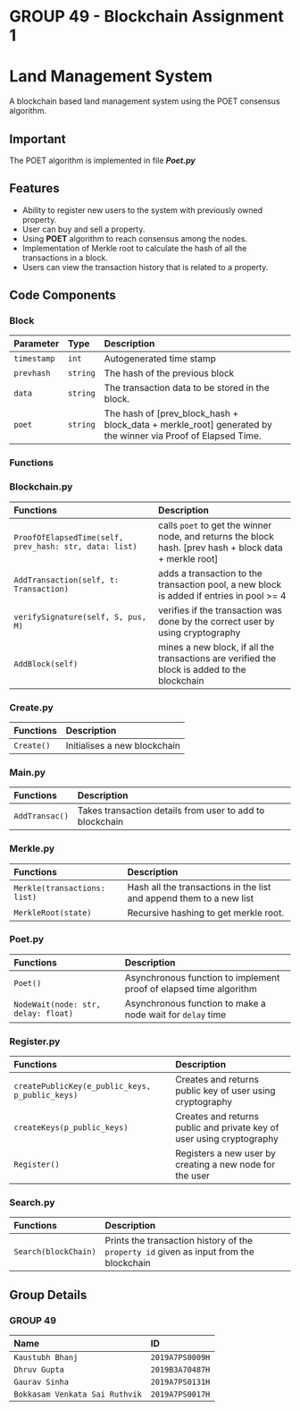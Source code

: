 # GROUP 49 - Blockchain Assignment 1

# Land Management System

A blockchain based land management system using the POET consensus algorithm.

## Important
The POET algorithm is implemented in file ***Poet.py*** 
## Features

- Ability to register new users to the system with previously owned property.
- User can buy and sell a property.
- Using **POET** algorithm to reach consensus among the nodes.
- Implementation of Merkle root to calculate the hash of all the transactions in a block.
- Users can view the transaction history that is related to a property.


## Code Components
### Block 

| Parameter | Type     | Description                |
| :-------- | :------- | :------------------------- |
| `timestamp` | `int` | Autogenerated time stamp |
| `prevhash` | `string` | The hash of the previous block |
| `data` | `string` |  The transaction data to be stored in the block. |
| `poet` | `string` |  The hash of [prev_block_hash + block_data + merkle_root] generated by the winner via Proof of Elapsed Time. |

### Functions
### Blockchain.py
 
| Functions | Description    |
| :-------- |:------------------------- |
| `ProofOfElapsedTime(self, prev_hash: str, data: list) `| calls `poet` to get the winner node, and returns the block hash. [prev hash + block data + merkle root]| 
|`AddTransaction(self, t: Transaction)`|adds a transaction to the transaction pool,  a new block is added if entries in pool >= 4|
|`verifySignature(self, S, pus, M)`|verifies if the transaction was done by the correct user by using cryptography|
|`AddBlock(self)`|mines a new block, if all the transactions are verified the block is added to the blockchain|


 ### Create.py
 
 | Functions | Description    |
 | :-------- |:------------------------- |
 |`Create()`| Initialises a new blockchain|


 ### Main.py
 
 | Functions | Description    |
 | :-------- |:------------------------- |
 |`AddTransac()`| Takes transaction details from user to add to blockchain|

 
 ### Merkle.py
 
 | Functions | Description    |
 | :-------- | :------------------------- |
 |`Merkle(transactions: list)`| Hash all the transactions in the list and append them to a new list|
 |`MerkleRoot(state)`| Recursive hashing to get merkle root.|


 ### Poet.py
 
 | Functions | Description    |
 | :-------- | :------------------------- |
 |`Poet()`| Asynchronous function to implement proof of elapsed time algorithm| 
 |`NodeWait(node: str, delay: float)`| Asynchronous function to make a node wait for `delay` time|

 ### Register.py
 
 | Functions | Description    |
 | :-------- | :------------------------- |
 |`createPublicKey(e_public_keys, p_public_keys)`| Creates and returns public key of user using cryptography|
 |`createKeys(p_public_keys)`| Creates and returns public and private key of user using cryptography|
 |`Register()`| Registers a new user by creating a new node for the user|
 

 ### Search.py
 
 | Functions | Description    |
 | :-------- | :------------------------- |
 |`Search(blockChain)`| Prints the transaction history of the `property id` given as input from the blockchain|

## Group Details

### GROUP 49

| Name | ID     | 
| :-------- | :------- |
| `Kaustubh Bhanj` | `2019A7PS0009H` | 
| `Dhruv Gupta` | `2019B3A70487H` |
| `Gaurav Sinha` | `2019A7PS0131H` |  
| `Bokkasam Venkata Sai Ruthvik` | `2019A7PS0017H` |  

